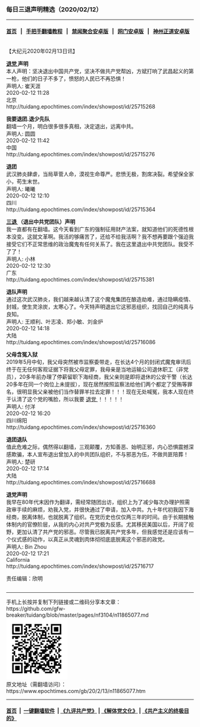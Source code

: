 ### 每日三退声明精选（2020/02/12）
------------------------

#### [首页](https://github.com/gfw-breaker/banned-news1/blob/master/README.md) &nbsp;&nbsp;|&nbsp;&nbsp; [手把手翻墙教程](https://github.com/gfw-breaker/guides/wiki) &nbsp;&nbsp;|&nbsp;&nbsp; [禁闻聚合安卓版](https://github.com/gfw-breaker/bn-android) &nbsp;&nbsp;|&nbsp;&nbsp; [网门安卓版](https://github.com/oGate2/oGate) &nbsp;&nbsp;|&nbsp;&nbsp; [神州正道安卓版](https://github.com/SzzdOgate/update) 



<div class="column" id="artbody" itemprop="articleBody">
 <!-- article content begin -->
 <p>
  【大纪元2020年02月13日讯】
 </p>
 <p>
  <strong>
   <a href="https://www.epochtimes.com/gb/tag/%E9%80%80%E5%85%9A.html">
    退党
   </a>
   声明
  </strong>
  <br/>
  本人声明：坚决退出中国共产党，坚决不做共产党帮凶，方斌打响了武昌起义的第一枪，他们的日子不多了，愤怒的人民已不再恐惧！
  <br/>
  声明人: 崔天涯
  <br/>
  2020-02-12 11:28
  <br/>
  北京
  <br/>
  http://tuidang.epochtimes.com/index/showpost/id/25715268
 </p>
 <p>
  <strong>
   我要退团.退少先队
  </strong>
  <br/>
  翻墙一个月，明白很多很多真相，决定退出，远离中共。
  <br/>
  声明人: 圆圆
  <br/>
  2020-02-12 11:42
  <br/>
  中国
  <br/>
  http://tuidang.epochtimes.com/index/showpost/id/25715276
 </p>
 <p>
  <strong>
   退团
  </strong>
  <br/>
  武汉肺炎肆虐，当局草菅人命，漠视生命尊严。悲愤无极，割席决裂。希望保全家小，苟生末世。
  <br/>
  声明人: 曦曦
  <br/>
  2020-02-12 12:10
  <br/>
  四川
  <br/>
  http://tuidang.epochtimes.com/index/showpost/id/25715364
 </p>
 <p>
  <strong>
   <a href="https://www.epochtimes.com/gb/tag/%E4%B8%89%E9%80%80.html">
    三退
   </a>
   （退出中共党团队）声明
  </strong>
  <br/>
  我一直都有在翻墙。这今天看到广东的强制征用财产法案，就知道他们的死德性根本没变。这就文革啊。我活的够痛苦了，还给不给我活啊？我不想再要跟个强迫我接受它们不正常思维的政治魔鬼有任何关系了。我在这里退出中共党团队。我受不了了！
  <br/>
  声明人: 小林
  <br/>
  2020-02-12 12:30
  <br/>
  广东
  <br/>
  http://tuidang.epochtimes.com/index/showpost/id/25715381
 </p>
 <p>
  <strong>
   退队声明
  </strong>
  <br/>
  通过这次武汉肺炎，我们越来越认清了这个魔鬼集团在酿造劫难，通过隐瞒疫情、封城，使生灵涂炭，太寒心了。今天特声明退出它这邪恶组织，找回自己的纯真与良知。
  <br/>
  声明人: 王顺利、叶志凌、郑小敏、刘金炉
  <br/>
  2020-02-12 14:18
  <br/>
  大陆
  <br/>
  http://tuidang.epochtimes.com/index/showpost/id/25716086
 </p>
 <p>
  <strong>
   父母含冤入狱
  </strong>
  <br/>
  2019年5月中旬，我父母突然被市监察委带走，在长达4个月的封闭式魔鬼审讯后终于在无任何客观证据下将我父母定罪，我母亲是当地运输公司退休职工（非党员），20多年前办理了停薪留职下海经商，我父亲则是即将退休的公安干警（长达20多年在同一个岗位上未提拔），现在居然按照监察法给他们两个都定了受贿等罪名，很明显我父亲被他们当作替罪羊拉去定罪！！！现在无处喊冤，我本人现在终于认清了这个党的嘴脸，所以我要
  <a href="https://www.epochtimes.com/gb/tag/%E9%80%80%E5%85%9A.html">
   退党
  </a>
  ！！！！！
  <br/>
  声明人: 付洋
  <br/>
  2020-02-12 16:20
  <br/>
  四川绵阳
  <br/>
  http://tuidang.epochtimes.com/index/showpost/id/25716360
 </p>
 <p>
  <strong>
   退团退队
  </strong>
  <br/>
  值此危难之际，偶然得以翻墙，三观颠覆，方知善恶、始明正邪，内心恐惧震撼深感欺骗，本人宣布退出曾加入的中共团队组织，不与邪恶为伍，不做共匪陪葬！
  <br/>
  声明人: 楚研
  <br/>
  2020-02-12 17:14
  <br/>
  大陆
  <br/>
  http://tuidang.epochtimes.com/index/showpost/id/25716688
 </p>
 <p>
  <strong>
   退党声明
  </strong>
  <br/>
  我早在80年代末因作为翻译，需经常随团出访，组织上为了减少每次办理护照需政审手续的麻烦，劝我入党，并很快通过了申请，加入中共。九十年代初我因下海经商，脱离体制，也就脱离了组织。在党历史也仅仅两三年的时间。由于长期接触体制内的官僚阶层，从我的内心对共产党极为反感。尤其移民美国以后，开阔了视野，更加认清了共产党的邪恶。尽管我已脱离共产党多年，但我感觉还是应该有一个仪式感的动作，以真正从灵魂到肉体彻彻底底脱离这个邪恶的政党。
  <br/>
  声明人: Bin Zhou
  <br/>
  2020-02-12 17:21
  <br/>
  California
  <br/>
  http://tuidang.epochtimes.com/index/showpost/id/25716717
 </p>
 <p>
  责任编辑：欣明
 </p>
 <!-- article content end -->
 <div id="below_article_ad">
  <div id="below_article_ad_inner">
  </div>
 </div>
</div>

<hr/>
手机上长按并复制下列链接或二维码分享本文章：<br/>
https://github.com/gfw-breaker/tuidang/blob/master/pages/nf3104/n11865077.md <br/>
<a href='https://github.com/gfw-breaker/tuidang/blob/master/pages/nf3104/n11865077.md'><img src='https://github.com/gfw-breaker/tuidang/blob/master/pages/nf3104/n11865077.md.png'/></a> <br/>
原文地址（需翻墙访问）：https://www.epochtimes.com/gb/20/2/13/n11865077.htm


------------------------
#### [首页](https://github.com/gfw-breaker/banned-news/blob/master/README.md) &nbsp;|&nbsp; [一键翻墙软件](https://github.com/gfw-breaker/nogfw/blob/master/README.md) &nbsp;| [《九评共产党》](https://github.com/gfw-breaker/9ping.md/blob/master/README.md#九评之一评共产党是什么) | [《解体党文化》](https://github.com/gfw-breaker/jtdwh.md/blob/master/README.md) | [《共产主义的终极目的》](https://github.com/gfw-breaker/gczydzjmd.md/blob/master/README.md)


<img src='http://gfw-breaker.win/tuidang/pages/nf3104/n11865077.md' width='0px' height='0px'/>